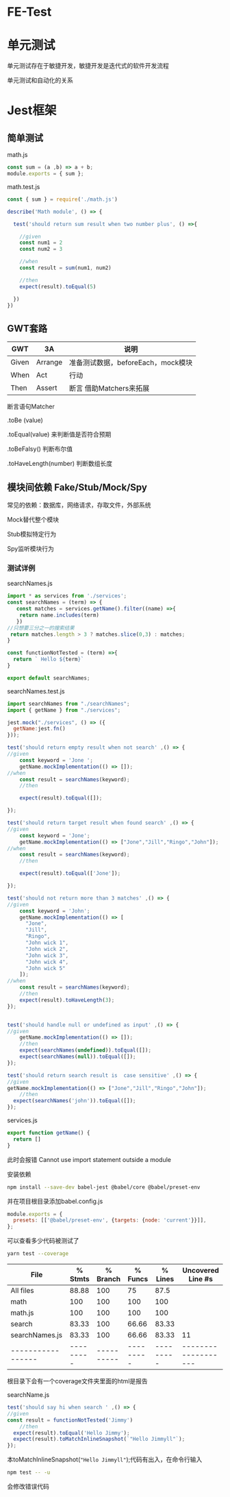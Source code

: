 # FE-Test
# 单元测试

单元测试存在于敏捷开发，敏捷开发是迭代式的软件开发流程



单元测试和自动化的关系



# Jest框架

## 简单测试

math.js

```javascript
const sum = (a ,b) => a + b;
module.exports = { sum };
```



math.test.js

```javascript
const { sum } = require('./math.js')

describe('Math module', () => {

  test('should return sum result when two number plus', () =>{

    //given
    const num1 = 2
    const num2 = 3

    //when
    const result = sum(num1, num2)

    //then
    expect(result).toEqual(5)

  })
})
```



## GWT套路

| GWT   | 3A      | 说明                               |
| ----- | ------- | ---------------------------------- |
| Given | Arrange | 准备测试数据，beforeEach，mock模块 |
| When  | Act     | 行动                               |
| Then  | Assert  | 断言 借助Matchers来拓展            |

断言语句Matcher

.toBe (value)

.toEqual(value)  来判断值是否符合预期



.toBeFalsy() 判断布尔值

.toHaveLength(number) 判断数组长度



## 模块间依赖 Fake/Stub/Mock/Spy

常见的依赖：数据库，网络请求，存取文件，外部系统



Mock替代整个模块

Stub模拟特定行为

Spy监听模块行为



### 测试详例

searchNames.js

```javascript
import * as services from './services';
const searchNames = (term) => {
   const matches = services.getName().filter((name) =>{
    return name.includes(term)
   })
//只想要三分之一的搜索结果
 return matches.length > 3 ? matches.slice(0,3) : matches;
}

const functionNotTested = (term) =>{
  return ` Hello ${term}`
}

export default searchNames;
```



searchNames.test.js

```javascript
import searchNames from "./searchNames";
import { getName } from "./services";

jest.mock("./services", () => ({
  getName:jest.fn()
}));

test('should return empty result when not search' ,() => {
//given
    const keyword = 'Jone ';
    getName.mockImplementation(() => []);
//when
    const result = searchNames(keyword);
    //then

    expect(result).toEqual([]);

});

test('should return target result when found search' ,() => {
//given
    const keyword = 'Jone';
    getName.mockImplementation(() => ["Jone","Jill","Ringo","John"]);
//when
    const result = searchNames(keyword);
    //then

    expect(result).toEqual(['Jone']);

});

test('should not return more than 3 matches' ,() => {
//given
    const keyword = 'John';
    getName.mockImplementation(() => [
      "Jone",
      "Jill",
      "Ringo",
      "John wick 1",
      "John wick 2",
      "John wick 3",
      "John wick 4",
      "John wick 5"
    ]);
//when
    const result = searchNames(keyword);
    //then
    expect(result).toHaveLength(3);
});


test('should handle null or undefined as input' ,() => {
//given
    getName.mockImplementation(() => []);
    //then
    expect(searchNames(undefined)).toEqual([]);
    expect(searchNames(null)).toEqual([]);
});

test('should return search result is  case sensitive' ,() => {
//given
getName.mockImplementation(() => ["Jone","Jill","Ringo","John"]);
    //then
  expect(searchNames('john')).toEqual([]);
});
```



services.js

```javascript
export function getName() {
  return []
}

```



此时会报错 Cannot use import statement outside a module

安装依赖

```bash
npm install --save-dev babel-jest @babel/core @babel/preset-env
```

并在项目根目录添加babel.config.js

```javascript
module.exports = {
  presets: [['@babel/preset-env', {targets: {node: 'current'}}]],
};
```



可以查看多少代码被测试了

```bash
yarn test --coverage  
```

| File              | % Stmts   | % Branch   | % Funcs   | % Lines   | Uncovered Line #s   |
| ----------------- | --------- | ---------- | --------- | --------- | ------------------- |
| All files         | 88.88     | 100        | 75        | 87.5      |                     |
| math              | 100       | 100        | 100       | 100       |                     |
| math.js           | 100       | 100        | 100       | 100       |                     |
| search            | 83.33     | 100        | 66.66     | 83.33     |                     |
| searchNames.js    | 83.33     | 100        | 66.66     | 83.33     | 11                  |
| ----------------- | --------- | ---------- | --------- | --------- | ------------------- |

根目录下会有一个coverage文件夹里面的html是报告

searchName.js

```javascript
test('should say hi when search ' ,() => {
//given
const result = functionNotTested('Jimmy')
    //then
  expect(result).toEqual('Hello Jimmy');
  expect(result).toMatchInlineSnapshot(`"Hello Jimmyll"`);
});
```

本toMatchInlineSnapshot(`"Hello Jimmyll"`);代码有出入，在命令行输入

```bash
npm test -- -u
```

会修改错误代码
